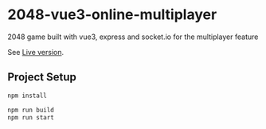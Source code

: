 # 2048-vue3-online-multiplayer

2048 game built with vue3, express and socket.io for the multiplayer feature

See [Live version](https://online-multiplayer-2048.herokuapp.com/).

## Project Setup

```sh
npm install

npm run build
npm run start
```

